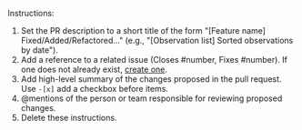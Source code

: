Instructions:
1. Set the PR description to a short title of the form "\[Feature name\] Fixed/Added/Refactored..." 
   (e.g., "\[Observation list\] Sorted observations by date").
1. Add a reference to a related issue (Closes #number, Fixes #number). If one does not already exist,
   [create one](../../issues/new/choose).
1. Add high-level summary of the changes proposed in the pull request. Use `-[x]` add a checkbox before items.
1. @mentions of the person or team responsible for reviewing proposed changes.
1. Delete these instructions.
